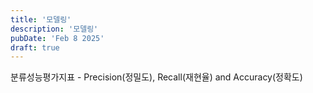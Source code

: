 ```yaml
---
title: '모델링'
description: '모델링'
pubDate: 'Feb 8 2025'
draft: true
---
```


분류성능평가지표 - Precision(정밀도), Recall(재현율) and Accuracy(정확도)